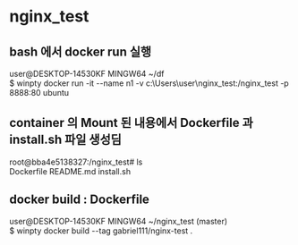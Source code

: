 # nginx_test

## bash 에서 docker run 실행
user@DESKTOP-14530KF MINGW64 ~/df<br>
$ winpty docker run -it --name n1 -v c:\\Users\\user\\nginx_test:/nginx_test -p 8888:80 ubuntu<br>

## container 의 Mount 된 내용에서 Dockerfile 과 install.sh 파일 생성딤
root@bba4e5138327:/nginx_test# ls <br>
Dockerfile  README.md  install.sh<br>

## docker build : Dockerfile
user@DESKTOP-14530KF MINGW64 ~/nginx_test (master)<br>
$ winpty docker build --tag gabriel111/nginx-test .<br>

